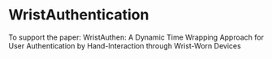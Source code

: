 # WristAuthentication
To support the paper: WristAuthen: A Dynamic Time Wrapping Approach for User Authentication by Hand-Interaction through Wrist-Worn Devices
